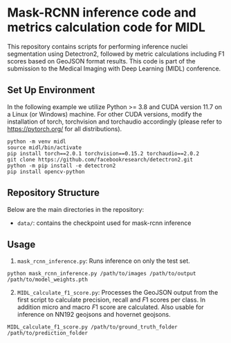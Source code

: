 # Mask-RCNN inference code and metrics calculation code for MIDL 

This repository contains scripts for performing inference nuclei segmentation using Detectron2, followed by metric calculations including F1 scores based on GeoJSON format results. This code is part of the submission to the Medical Imaging with Deep Learning (MIDL) conference.

## Set Up Environment 
In the following example we utilize Python >= 3.8 and CUDA version 11.7 on a Linux (or Windows) machine. For other CUDA versions, modify the installation of torch, torchvision and torchaudio accordingly (please refer to https://pytorch.org/ for all distributions).

```
python -m venv midl
source midl/bin/activate
pip install torch==2.0.1 torchvision==0.15.2 torchaudio==2.0.2
git clone https://github.com/facebookresearch/detectron2.git
python -m pip install -e detectron2
pip install opencv-python
```
## Repository Structure

Below are the main directories in the repository: 

- `data/`: contains the checkpoint used for mask-rcnn inference

## Usage
1. `mask_rcnn_inference.py`: Runs inference on only the test set.  

```
python mask_rcnn_inference.py /path/to/images /path/to/output /path/to/model_weights.pth
```

2. `MIDL_calculate_f1_score.py`: Processes the GeoJSON output from the first script to calculate precision, recall and $F1$ scores per class. In addition micro and macro $F1$ score are calculated. Also usable for inference on NN192 geojsons and hovernet geojsons. 

```
MIDL_calculate_f1_score.py /path/to/ground_truth_folder /path/to/prediction_folder
```